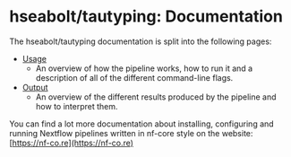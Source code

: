 # hseabolt/tautyping: Documentation

The hseabolt/tautyping documentation is split into the following pages:

- [Usage](usage.md)
  - An overview of how the pipeline works, how to run it and a description of all of the different command-line flags.
- [Output](output.md)
  - An overview of the different results produced by the pipeline and how to interpret them.

You can find a lot more documentation about installing, configuring and running Nextflow pipelines written in nf-core style on the website: [https://nf-co.re](https://nf-co.re)
